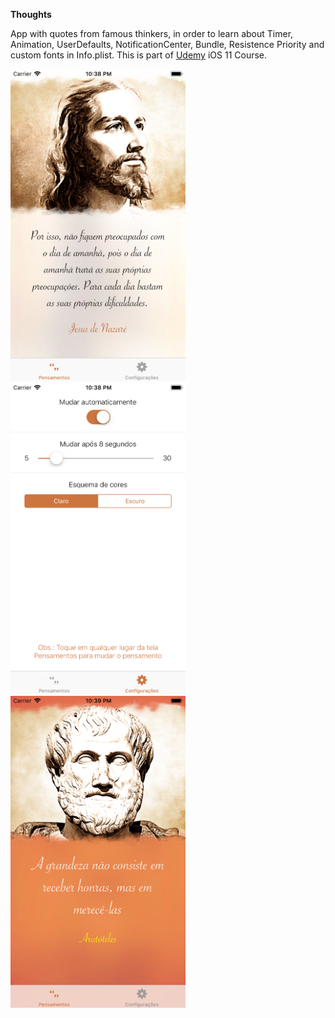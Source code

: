 **Thoughts**

App with quotes from famous thinkers, in order to learn about Timer, Animation, UserDefaults, NotificationCenter, Bundle, Resistence Priority and custom fonts in Info.plist.
This is part of <a href="https://www.udemy.com/curso-completo-de-desenvolvimento-ios11swift4/">Udemy</a> iOS 11 Course.

<img src="/Pensamentos/Screenshot/01.png" width="280"> <img src="/Pensamentos/Screenshot/02.png" width="280"> <img src="/Pensamentos/Screenshot/03.png" width="280">
